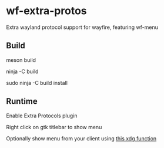 # wf-extra-protos
Extra wayland protocol support for wayfire, featuring wf-menu

## Build

meson build

ninja -C build

sudo ninja -C build install

## Runtime

Enable Extra Protocols plugin

Right click on gtk titlebar to show menu

Optionally show menu from your client using [this xdg function](https://gitlab.freedesktop.org/wayland/wayland-protocols/-/blob/master/stable/xdg-shell/xdg-shell.xml#L669-687)
